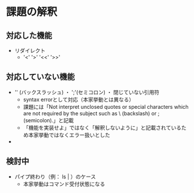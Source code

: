 # 課題の解釈

## 対応した機能

- リダイレクト
	- '<' '>' '<<' '>>'

## 対応していない機能

- '\' (バックスラッシュ) ・ ';'(セミコロン) ・ 閉じていない引用符
	- syntax errorとして対応（本家挙動とは異なる）
	- 課題には「Not interpret unclosed quotes or special characters which are not required by the subject such as \ (backslash) or ; (semicolon).」と記載
	- 「機能を実装せよ」ではなく「解釈しないように」と記載されているため本家挙動ではなくエラー扱いとした
-


## 検討中
- パイプ終わり（例： ls |  ）のケース
	- 本家挙動はコマンド受付状態になる
